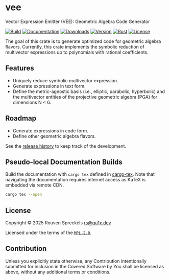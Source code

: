 # vee

Vector Expression Emitter (VEE): Geometric Algebra Code Generator

[![Build][]](https://github.com/qu1x/vee/actions/workflows/build.yml)
[![Documentation][]](https://docs.rs/vee)
[![Downloads][]](https://crates.io/crates/vee)
[![Version][]](https://crates.io/crates/vee)
[![Rust][]](https://www.rust-lang.org)
[![License][]](https://mozilla.org/MPL)

[Build]: https://github.com/qu1x/vee/actions/workflows/build.yml/badge.svg
[Documentation]: https://docs.rs/vee/badge.svg
[Downloads]: https://img.shields.io/crates/d/vee.svg
[Version]: https://img.shields.io/crates/v/vee.svg
[Rust]: https://img.shields.io/badge/rust-v1.85.0-brightgreen.svg
[License]: https://img.shields.io/crates/l/vee

The goal of this crate is to generate optimized code for geometric algebra flavors. Currently, this
crate implements the symbolic reduction of multivector expressions up to polynomials with rational
coefficients.

## Features

  * Uniquely reduce symbolic multivector expression.
  * Generate expressions in text form.
  * Define the metric-agnostic basis (i.e., elliptic, parabolic, hyperbolic) and the multivector
    entities of the projective geometric algebra (PGA) for dimensions N < 6.

## Roadmap

  * Generate expressions in code form.
  * Define other geometric algebra flavors.

See the [release history](RELEASES.md) to keep track of the development.

## Pseudo-local Documentation Builds

Build the documentation with `cargo tex` defined in [cargo-tex](cargo-tex). Note that navigating the
documentation requires internet access as KaTeX is embedded via remote CDN.

```sh
cargo tex --open
```

## License

Copyright © 2025 Rouven Spreckels <rs@qu1x.dev>

Licensed under the terms of the [`MPL-2.0`](LICENSES-MPL).

## Contribution

Unless you explicitly state otherwise, any Contribution intentionally submitted for inclusion in the
Covered Software by You shall be licensed as above, without any additional terms or conditions.
